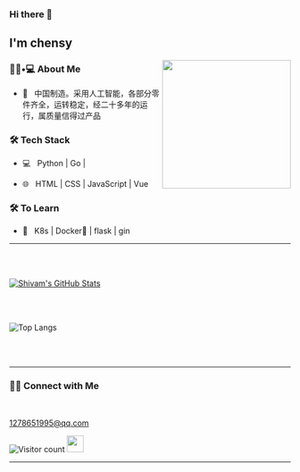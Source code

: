 ### Hi there 👋<h2> I'm chensy</h2>

<img align='right' src="https://media.giphy.com/media/M9gbBd9nbDrOTu1Mqx/giphy.gif" width="230">

<h3> 👨🏻•💻 About Me </h3>



- 🤔 &nbsp; 中国制造。采用人工智能，各部分零件齐全，运转稳定，经二十多年的运行，属质量信得过产品



<h3>🛠 Tech Stack</h3>



- 💻 &nbsp; Python | Go | 

- 🌐 &nbsp; HTML | CSS | JavaScript | Vue 

<!--

- 🛢 &nbsp; MySQL | Redis

- 🔧 &nbsp; Git | Markdown | bt | xshell

- 🖥 &nbsp; yys | dnf | lol

-->



<h3>🛠 To Learn</h3>

- 🔧 &nbsp; K8s | Docker🐳 | flask | gin

<hr>



<br/><br/>

[![Shivam's GitHub Stats](https://github-readme-stats.vercel.app/api?username=1278651995&show_icons=true)](https://github.com/1278651995)

<br/>

<br/>

![Top Langs](https://github-readme-stats.vercel.app/api/top-langs/?username=1278651995&show_icons=true)

<br><br>



<hr>



<h3> 🤝🏻 Connect with Me </h3>

<br>



<p align="center">

<a href="mailto:1278651995@qq.com">1278651995@qq.com</a>

</p>





![Visitor count](https://visitor-badge.laobi.icu/badge?page_id=shivam0110.shivam0110)   <img src="https://media.giphy.com/media/dxn6fRlTIShoeBr69N/giphy.gif" width="30">





<hr>



